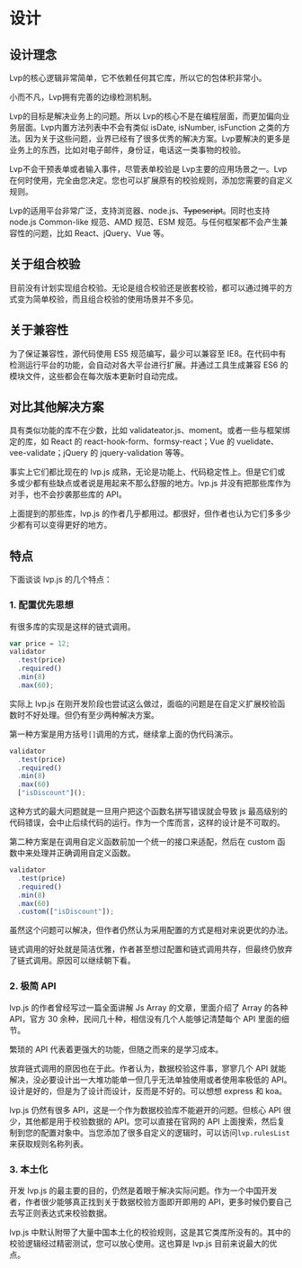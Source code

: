 # 设计

## 设计理念

Lvp的核心逻辑非常简单，它不依赖任何其它库，所以它的包体积非常小。

小而不凡，Lvp拥有完善的边缘检测机制。

Lvp的目标是解决业务上的问题。所以 Lvp的核心不是在编程层面，而更加偏向业务层面。Lvp内置方法列表中不会有类似 isDate, isNumber, isFunction 之类的方法。因为关于这些问题，业界已经有了很多优秀的解决方案。Lvp要解决的更多是业务上的东西，比如对电子邮件，身份证，电话这一类事物的校验。

Lvp不会干预表单或者输入事件，尽管表单校验是 Lvp主要的应用场景之一。Lvp在何时使用，完全由您决定。您也可以扩展原有的校验规则，添加您需要的自定义规则。

Lvp的适用平台非常广泛，支持浏览器、node.js、~~Typescript~~。同时也支持 node.js Common-like 规范、AMD 规范、ESM 规范。与任何框架都不会产生兼容性的问题，比如 React、jQuery、Vue 等。

## 关于组合校验

目前没有计划实现组合校验。无论是组合校验还是嵌套校验，都可以通过摊平的方式变为简单校验，而且组合校验的使用场景并不多见。

## 关于兼容性

为了保证兼容性，源代码使用 ES5 规范编写，最少可以兼容至 IE8。在代码中有检测运行平台的功能，会自动对各大平台进行扩展。并通过工具生成兼容 ES6 的模块文件，这些都会在每次版本更新时自动完成。

## 对比其他解决方案

具有类似功能的库不在少数，比如 validateator.js、moment。或者一些与框架绑定的库，如 React 的 react-hook-form、formsy-react；Vue 的 vuelidate、vee-validate；jQuery 的 jquery-validation 等等。

事实上它们都比现在的 lvp.js 成熟，无论是功能上、代码稳定性上。但是它们或多或少都有些缺点或者说是用起来不那么舒服的地方。lvp.js 并没有把那些库作为对手，也不会抄袭那些库的 API。

上面提到的那些库，lvp.js 的作者几乎都用过。都很好，但作者也认为它们多多少少都有可以变得更好的地方。

## 特点

下面谈谈 lvp.js 的几个特点：

### 1. 配置优先思想

有很多库的实现是这样的链式调用。

```js
var price = 12;
validator
  .test(price)
  .required()
  .min(8)
  .max(60);
```

实际上 lvp.js 在刚开发阶段也尝试这么做过，面临的问题是在自定义扩展校验函数时不好处理。但仍有至少两种解决方案。

第一种方案是用方括号`[]`调用的方式，继续拿上面的伪代码演示。

```js
validator
  .test(price)
  .required()
  .min(8)
  .max(60)
  ["isDiscount"]();
```

这种方式的最大问题就是一旦用户把这个函数名拼写错误就会导致 js 最高级别的代码错误，会中止后续代码的运行。作为一个库而言，这样的设计是不可取的。

第二种方案是在调用自定义函数前加一个统一的接口来适配，然后在 custom 函数中来处理并正确调用自定义函数。

```js
validator
  .test(price)
  .required()
  .min(8)
  .max(60)
  .custom(["isDiscount"]);
```

虽然这个问题可以解决，但作者仍然认为采用配置的方式是相对来说更优的办法。

链式调用的好处就是简洁优雅，作者甚至想过配置和链式调用共存，但最终仍放弃了链式调用。原因可以继续朝下看。

### 2. 极简 API

lvp.js 的作者曾经写过一篇全面讲解 Js Array 的文章，里面介绍了 Array 的各种 API，官方 30 余种，民间几十种，相信没有几个人能够记清楚每个 API 里面的细节。

繁琐的 API 代表着更强大的功能，但随之而来的是学习成本。

放弃链式调用的原因也在于此。作者认为，数据校验这件事，寥寥几个 API 就能解决，没必要设计出一大堆功能单一但几乎无法单独使用或者使用率极低的 API。设计是好的，但是为了设计而设计，反而是不好的。可以想想 express 和 koa。

lvp.js 仍然有很多 API，这是一个作为数据校验库不能避开的问题。但核心 API 很少，其他都是用于校验数据的 API。您可以直接在官网的 API 上面搜索，然后复制到您的配置对象中。当您添加了很多自定义的逻辑时，可以访问`lvp.rulesList`来获取规则名称列表。

### 3. 本土化

开发 lvp.js 的最主要的目的，仍然是着眼于解决实际问题。作为一个中国开发者，作者很少能够真正找到关于数据校验方面即开即用的 API，更多时候仍要自己去写正则表达式来校验数据。

lvp.js 中默认附带了大量中国本土化的校验规则，这是其它类库所没有的。其中的校验逻辑经过精密测试，您可以放心使用。这也算是 lvp.js 目前来说最大的优点。
